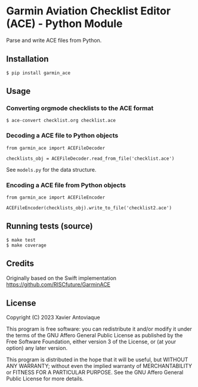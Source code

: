 Garmin Aviation Checklist Editor (ACE) - Python Module
======================================================

Parse and write ACE files from Python.

## Installation

```
$ pip install garmin_ace
```

## Usage

### Converting orgmode checklists to the ACE format

```
$ ace-convert checklist.org checklist.ace
```

### Decoding a ACE file to Python objects

```
from garmin_ace import ACEFileDecoder

checklists_obj = ACEFileDecoder.read_from_file('checklist.ace')
```

See `models.py` for the data structure.

### Encoding a ACE file from Python objects

```
from garmin_ace import ACEFileEncoder

ACEFileEncoder(checklists_obj).write_to_file('checklist2.ace')
```

## Running tests (source)

```
$ make test
$ make coverage
```

## Credits

Originally based on the Swift implementation https://github.com/RISCfuture/GarminACE

## License

Copyright (C) 2023  Xavier Antoviaque

This program is free software: you can redistribute it and/or modify
it under the terms of the GNU Affero General Public License as published
by the Free Software Foundation, either version 3 of the License, or
(at your option) any later version.

This program is distributed in the hope that it will be useful,
but WITHOUT ANY WARRANTY; without even the implied warranty of
MERCHANTABILITY or FITNESS FOR A PARTICULAR PURPOSE.  See the
GNU Affero General Public License for more details.


